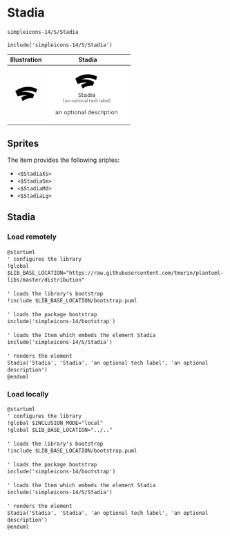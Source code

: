 # Stadia


```text
simpleicons-14/S/Stadia
```

```text
include('simpleicons-14/S/Stadia')
```



| Illustration | Stadia |
| :---: | :---: |
| ![illustration for Illustration](../../simpleicons-14/S/Stadia.png) | ![illustration for Stadia](../../simpleicons-14/S/Stadia.Local.png) |



## Sprites
The item provides the following sriptes:

- `<$StadiaXs>`
- `<$StadiaSm>`
- `<$StadiaMd>`
- `<$StadiaLg>`





## Stadia

### Load remotely
```plantuml
@startuml
' configures the library
!global $LIB_BASE_LOCATION="https://raw.githubusercontent.com/tmorin/plantuml-libs/master/distribution"

' loads the library's bootstrap
!include $LIB_BASE_LOCATION/bootstrap.puml

' loads the package bootstrap
include('simpleicons-14/bootstrap')

' loads the Item which embeds the element Stadia
include('simpleicons-14/S/Stadia')

' renders the element
Stadia('Stadia', 'Stadia', 'an optional tech label', 'an optional description')
@enduml
```

### Load locally
```plantuml
@startuml
' configures the library
!global $INCLUSION_MODE="local"
!global $LIB_BASE_LOCATION="../.."

' loads the library's bootstrap
!include $LIB_BASE_LOCATION/bootstrap.puml

' loads the package bootstrap
include('simpleicons-14/bootstrap')

' loads the Item which embeds the element Stadia
include('simpleicons-14/S/Stadia')

' renders the element
Stadia('Stadia', 'Stadia', 'an optional tech label', 'an optional description')
@enduml
```

